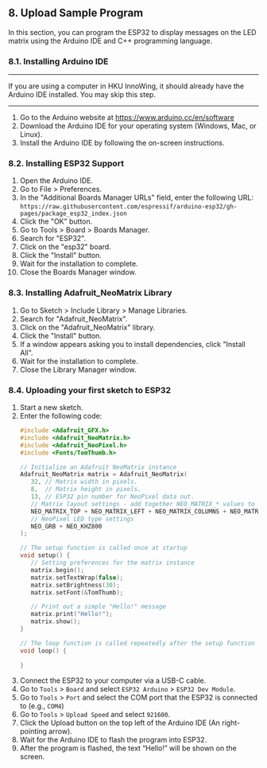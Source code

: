 ## 8. Upload Sample Program

In this section, you can program the ESP32 to display messages on the LED matrix using the Arduino IDE and C++
programming language.

### 8.1. Installing Arduino IDE

---

If you are using a computer in HKU InnoWing, it should already have the Arduino IDE installed. You may skip this step.

---

1. Go to the Arduino website at https://www.arduino.cc/en/software
2. Download the Arduino IDE for your operating system (Windows, Mac, or Linux).
3. Install the Arduino IDE by following the on-screen instructions.

### 8.2. Installing ESP32 Support

1. Open the Arduino IDE.
2. Go to File > Preferences.
3. In the "Additional Boards Manager URLs" field, enter the following
   URL: `https://raw.githubusercontent.com/espressif/arduino-esp32/gh-pages/package_esp32_index.json`
4. Click the "OK" button.
5. Go to Tools > Board > Boards Manager.
6. Search for "ESP32".
7. Click on the "esp32" board.
8. Click the "Install" button.
9. Wait for the installation to complete.
10. Close the Boards Manager window.

### 8.3. Installing Adafruit_NeoMatrix Library

1. Go to Sketch > Include Library > Manage Libraries.
2. Search for "Adafruit_NeoMatrix".
3. Click on the "Adafruit_NeoMatrix" library.
4. Click the "Install" button.
5. If a window appears asking you to install dependencies, click "Install All".
6. Wait for the installation to complete.
7. Close the Library Manager window.

### 8.4. Uploading your first sketch to ESP32

1. Start a new sketch.
2. Enter the following code:
   ```C++
   #include <Adafruit_GFX.h>
   #include <Adafruit_NeoMatrix.h>
   #include <Adafruit_NeoPixel.h>
   #include <Fonts/TomThumb.h>
   
   // Initialize an Adafruit NeoMatrix instance
   Adafruit_NeoMatrix matrix = Adafruit_NeoMatrix(
      32, // Matrix width in pixels.
      8,  // Matrix height in pixels.
      13, // ESP32 pin number for NeoPixel data out.
      // Matrix layout settings - add together NEO_MATRIX_* values to declare orientation, rotation, etc.
      NEO_MATRIX_TOP + NEO_MATRIX_LEFT + NEO_MATRIX_COLUMNS + NEO_MATRIX_PROGRESSIVE + NEO_MATRIX_ZIGZAG,
      // NeoPixel LED type settings
      NEO_GRB + NEO_KHZ800
   );
   
   // The setup function is called once at startup
   void setup() {
      // Setting preferences for the matrix instance
      matrix.begin();
      matrix.setTextWrap(false);
      matrix.setBrightness(30);
      matrix.setFont(&TomThumb);
   
      // Print out a simple "Hello!" message
      matrix.print("Hello!");
      matrix.show();
   }
   
   // The loop function is called repeatedly after the setup function is finished.
   void loop() {
   
   }
   ```
3. Connect the ESP32 to your computer via a USB-C cable.
4. Go to `Tools` > `Board` and select `ESP32 Arduino` > `ESP32 Dev Module`.
5. Go to `Tools` > `Port` and select the COM port that the ESP32 is connected to (e.g., `COM4`)
6. Go to `Tools` > `Upload Speed` and select `921600`.
7. Click the Upload button on the top left of the Arduino IDE (An right-pointing arrow).
8. Wait for the Arduino IDE to flash the program into ESP32.
9. After the program is flashed, the text “Hello!” will be shown on the screen.


